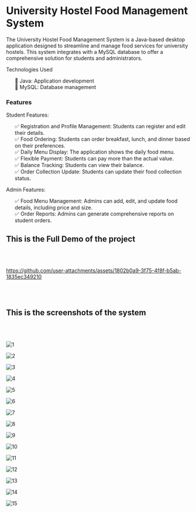 <h1>University Hostel Food Management System</h1>

The University Hostel Food Management System is a Java-based desktop application designed to streamline and manage food services for university hostels. This system integrates with a MySQL database to offer a comprehensive solution for students and administrators.

Technologies Used
<ul>
🔹 Java: Application development<br>
🔹 MySQL: Database management<br>
</ul>

<h3>Features</h3>

Student Features:
<ul>
✅ Registration and Profile Management: Students can register and edit their details.<br>
✅ Food Ordering: Students can order breakfast, lunch, and dinner based on their preferences.<br>
✅ Daily Menu Display: The application shows the daily food menu.<br>
✅ Flexible Payment: Students can pay more than the actual value.<br>
✅ Balance Tracking: Students can view their balance.<br>
✅ Order Collection Update: Students can update their food collection status.<br>
</ul>

Admin Features:
<ul>
✅ Food Menu Management: Admins can add, edit, and update food details, including price and size.<br>
✅ Order Reports: Admins can generate comprehensive reports on student orders.<br>
</ul>




<h2>This is the Full Demo of the project</h2><br><br>

https://github.com/user-attachments/assets/1802b0a9-3f75-4f8f-b5ab-1835ec349210


<br><br>
<h2>This is the screenshots of the system</h2><br><br>



![1](https://github.com/user-attachments/assets/cd4d6f07-f43c-495f-bf02-f5ca48b0fcf0)

![2](https://github.com/user-attachments/assets/44f6feb7-5d2b-4857-b732-733bff403f78)

![3](https://github.com/user-attachments/assets/be7b56b8-7046-46b9-b6e6-c95b9c8b7f39)

![4](https://github.com/user-attachments/assets/3a65381a-8dc3-4060-9968-af6c923ba8cc)

![5](https://github.com/user-attachments/assets/6f1a971c-e6d6-4493-a59d-97fbeafcd84e)

![6](https://github.com/user-attachments/assets/8e84b3ba-d2d0-48ea-adef-28956e802a97)

![7](https://github.com/user-attachments/assets/7a5e5308-fb7c-424a-82e4-c350c6ae3db2)

![8](https://github.com/user-attachments/assets/68053419-90e5-4551-9449-8b32baf8e530)

![9](https://github.com/user-attachments/assets/0cec1370-a838-41c7-b19e-e17c53cbf30c)

![10](https://github.com/user-attachments/assets/dc887444-81c4-47b3-baea-827633cfe897)

![11](https://github.com/user-attachments/assets/c8578e96-2db6-4ffe-bf49-768ad6097b7a)

![12](https://github.com/user-attachments/assets/02e578b6-3d38-45bc-b795-cc15c6d4844a)

![13](https://github.com/user-attachments/assets/a7a71626-319a-4629-bf2b-08f3f1bad09d)

![14](https://github.com/user-attachments/assets/6bf8db6d-7705-41fb-ba92-50845562e0ae)

![15](https://github.com/user-attachments/assets/f59e44ca-b240-47cb-b07b-b8cb02a68f9a)




